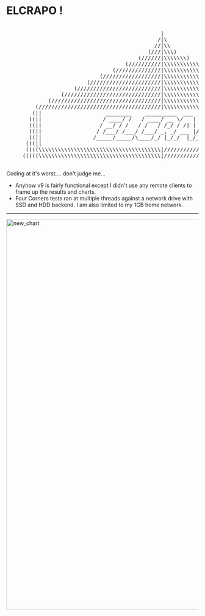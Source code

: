 <h1> ELCRAPO ! </h1>
<pre>                                        
                                                |                                                   
                                               /|\                                                  
                                              //|\\                                                 
                                            (///|\\\)                                               
                                         (//////|\\\\\\\)                                           
                                     (//////////|\\\\\\\\\\\)                                       
                                 (//////////////|\\\\\\\\\\\\\\\)                                   
                             (//////////////////|\\\\\\\\\\\\\\\\\\\)                               
                         (//////////////////////|\\\\\\\\\\\\\\\\\\\\\\\)                           
                     (//////////////////////////|\\\\\\\\\\\\\\\\\\\\\\\\\\\)                       
                 (//////////////////////////////|\\\\\\\\\\\\\\\\\\\\\\\\\\\\\\\)                   
             (//////////////////////////////////|\\\\\\\\\\\\\\\\\\\\\\\\\\\\\\\\\\\)               
         (//////////////////////////////////////|\\\\\\\\\\\\\\\\\\\\\\\\\\\\\\\\\\\\\\\)           
        (||                    ________    __________  ___    ____  ____               ||)          
       ((||                   / ____/ /   / ____/ __ \/   |  / __ \/ __ \              ||)          
       ((||                  / __/ / /   / /   / /_/ / /| | / /_/ / / / /              ||)          
       ((||                 / /___/ /___/ /___/ _, _/ ___ |/ ____/ /_/ /               ||)          
       ((||                /_____/_____/\____/_/ |_/_/  |_/_/    \____/                ||))         
      (((||                                                                            ||)))        
      ((((\\\\\\\\\\\\\\\\\\\\\\\\\\\\\\\\\\\\\\|////////////////////////////////////////))))       
     (((((\\\\\\\\\\\\\\\\\\\\\\\\\\\\\\\\\\\\\\|////////////////////////////////////////)))))      

</pre>
Coding at it's worst.... don't judge me...

- Anyhow v9 is fairly functional except I didn't use any remote clients to frame up the results and charts.
- Four Corners tests ran at multiple threads against a network drive with SSD and HDD backend. I am also limited to my 1GB home network.

<hr>


<img width="1273" height="1022" alt="new_chart" src="https://github.com/user-attachments/assets/5012df40-17eb-4b35-a510-b5a36cd24053" />







